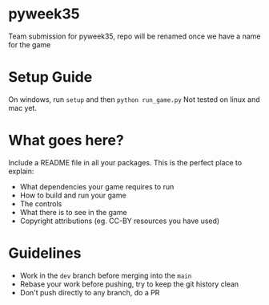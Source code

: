 # pyweek35
Team submission for pyweek35, repo will be renamed once we have a name for the game

# Setup Guide
On windows, run `setup` and then `python run_game.py`
Not tested on linux and mac yet.

# What goes here?
Include a README file in all your packages. This is the perfect place to explain:

* What dependencies your game requires to run
* How to build and run your game
* The controls
* What there is to see in the game
* Copyright attributions (eg. CC-BY resources you have used)

# Guidelines
* Work in the `dev` branch before merging into the `main`
* Rebase your work before pushing, try to keep the git history clean
* Don't push directly to any branch, do a PR
